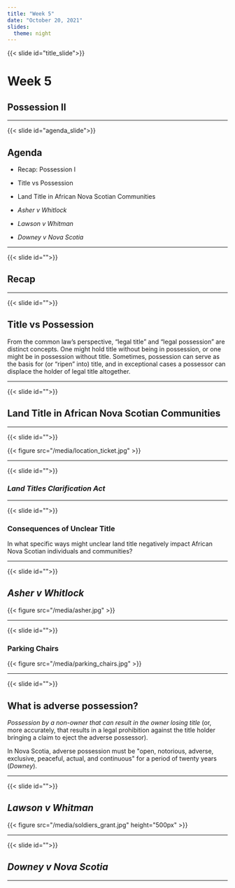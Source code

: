 ```yaml
---
title: "Week 5"
date: "October 20, 2021"
slides:
  theme: night
---
```




{{< slide id="title_slide">}}

# Week 5

## Possession II


---





{{< slide id="agenda_slide">}}

## Agenda

- Recap: Possession I

- Title vs Possession

- Land Title in African Nova Scotian Communities

- *Asher v Whitlock*

- *Lawson v Whitman*

- *Downey v Nova Scotia*

---





{{< slide id="">}}

## Recap




---





{{< slide id="">}}

## Title vs Possession

From the common law’s perspective, “legal title” and “legal possession” are distinct concepts. One might hold title without being in possession, or one might be in possession without title. Sometimes, possession can serve as the basis for (or “ripen” into) title, and in exceptional cases a possessor can displace the holder of legal title altogether.



---





{{< slide id="">}}

## Land Title in African Nova Scotian Communities



---





{{< slide id="">}}

{{< figure src="/media/location_ticket.jpg" >}}



---





{{< slide id="">}}

### *Land Titles Clarification Act*



---





{{< slide id="">}}

### Consequences of Unclear Title

In what specific ways might unclear land title negatively impact African Nova Scotian individuals and communities? 



---





{{< slide id="">}}

## *Asher v Whitlock*

{{< figure src="/media/asher.jpg" >}}




---





{{< slide id="">}}

### Parking Chairs

{{< figure src="/media/parking_chairs.jpg" >}}

---





{{< slide id="">}}

## What is adverse possession?

*Possession by a non-owner that can result in the owner losing title* (or, more accurately, that results in a legal prohibition against the title holder bringing a claim to eject the adverse possessor). 

In Nova Scotia, adverse possession must be "open, notorious, adverse, exclusive, peaceful, actual, and continuous" for a period of twenty years (*Downey*).



---





{{< slide id="">}}

## *Lawson v Whitman*

{{< figure src="/media/soldiers_grant.jpg" height="500px" >}}



---





{{< slide id="">}}

## *Downey v Nova Scotia*



---

